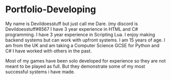 # Portfolio-Developing
My name is Devildoesstuff but just call me Dare. (my discord is Devildoesstuff#8567 I have 3 year experience in HTML and C# programming. I have 3 year experience in Scripting Lua. I enjoy making backend systems but can work with upfront systems. I am 15 years of age. I am from the UK and am taking a Computer Science GCSE for Python and C# I have worked with others in the past.

Most of my games have been solo developed for experience so they are not meant to be played as full. But they demonstrate some of my most successful systems i have made.
